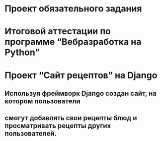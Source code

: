   #               Проект обязательного задания 
# Итоговой аттестации по программе  “Вебразработка на Python”              

                            

# Проект “Сайт рецептов” на Django



## Используя фреймворк Django создан сайт, на котором пользователи 
## смогут добавлять свои рецепты блюд и просматривать рецепты других пользователей.
